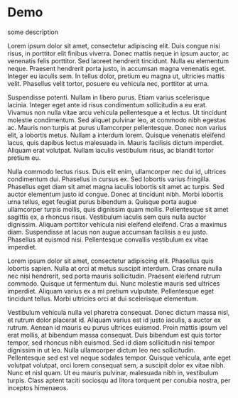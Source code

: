 # Demo

some description

Lorem ipsum dolor sit amet, consectetur adipiscing elit. Duis congue nisi risus, in porttitor elit finibus viverra. Donec mattis neque in ipsum auctor, ac venenatis felis porttitor. Sed laoreet hendrerit tincidunt. Nulla eu elementum neque. Praesent hendrerit porta justo, in accumsan magna venenatis eget. Integer eu iaculis sem. In tellus dolor, pretium eu magna ut, ultricies mattis velit. Phasellus velit tortor, posuere eu vehicula nec, porttitor at urna.

Suspendisse potenti. Nullam in libero purus. Etiam varius scelerisque lacinia. Integer eget ante id risus condimentum sollicitudin a eu erat. Vivamus non nulla vitae arcu vehicula pellentesque a et lectus. Ut tincidunt molestie condimentum. Sed aliquet pulvinar leo, at commodo nibh egestas ac. Mauris non turpis at purus ullamcorper pellentesque. Donec non varius elit, a lobortis metus. Nullam a interdum lorem. Quisque venenatis eleifend lacus, quis dapibus lectus malesuada in. Mauris facilisis dictum imperdiet. Aliquam erat volutpat. Nullam iaculis vestibulum risus, ac blandit tortor pretium eu.



Nulla commodo lectus risus. Duis elit enim, ullamcorper nec dui id, ultrices condimentum dui. Phasellus in cursus ex. Sed lobortis varius fringilla. Phasellus eget diam sit amet magna iaculis lobortis sit amet ac turpis. Sed auctor elementum justo id congue. Donec at tincidunt nibh. Morbi lobortis urna tellus, eget feugiat purus bibendum a. Quisque porta augue ullamcorper turpis mollis, quis dignissim quam mollis. Pellentesque sit amet sagittis ex, a rhoncus risus. Vestibulum iaculis sem quis nulla auctor dignissim. Aliquam porttitor vehicula nisi eleifend eleifend. Cras a maximus diam. Suspendisse at lacus non augue accumsan facilisis a eu justo. Phasellus at euismod nisi. Pellentesque convallis vestibulum ex vitae imperdiet.

Lorem ipsum dolor sit amet, consectetur adipiscing elit. Phasellus quis lobortis sapien. Nulla at orci at metus suscipit interdum. Cras ornare nulla nec nisi hendrerit, sed porta mauris sollicitudin. Praesent eleifend rutrum commodo. Quisque ut fermentum dui. Nunc molestie mauris sed ultrices imperdiet. Aliquam varius ex a mi pretium vulputate. Pellentesque eget tincidunt tellus. Morbi ultricies orci at dui scelerisque elementum.

Vestibulum vehicula nulla vel pharetra consequat. Donec dictum massa nisl, et rutrum dolor placerat id. Aliquam varius est id justo iaculis, a auctor ex rutrum. Aenean id mauris eu purus ultrices euismod. Proin mattis ipsum vel erat mollis, at bibendum massa consequat. Duis bibendum est quis tortor tempor, sed rhoncus nibh euismod. Sed id diam sollicitudin nisi tempor dignissim in ut leo. Nulla ullamcorper dictum leo nec sollicitudin. Pellentesque sed est vel neque sodales tempor. Quisque vehicula, ante eget volutpat volutpat, orci lorem consequat sem, a suscipit dolor ex vitae nibh. Nunc et nisl quam. Ut eu mauris pulvinar, malesuada nibh in, vestibulum turpis. Class aptent taciti sociosqu ad litora torquent per conubia nostra, per inceptos himenaeos.
